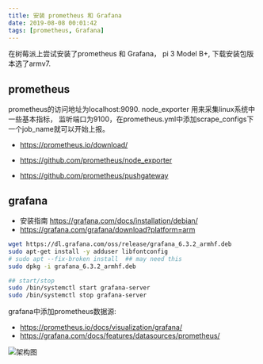 ```yaml
---
title: 安装 prometheus 和 Grafana
date: 2019-08-08 00:01:42
tags: [prometheus, Grafana]
---
```


在树莓派上尝试安装了prometheus 和 Grafana， pi 3 Model B+, 下载安装包版本选了armv7.

## prometheus

prometheus的访问地址为localhost:9090. node_exporter 用来采集linux系统中一些基本指标， 监听端口为9100，在prometheus.yml中添加scrape_configs下一个job_name就可以开始上报。

* https://prometheus.io/download/

* https://github.com/prometheus/node_exporter
* https://github.com/prometheus/pushgateway

## grafana

* 安装指南 https://grafana.com/docs/installation/debian/
* https://grafana.com/grafana/download?platform=arm

```bash
wget https://dl.grafana.com/oss/release/grafana_6.3.2_armhf.deb
sudo apt-get install -y adduser libfontconfig
# sudo apt --fix-broken install  ## may need this
sudo dpkg -i grafana_6.3.2_armhf.deb 

## start/stop
sudo /bin/systemctl start grafana-server
sudo /bin/systemctl stop grafana-server
```

grafana中添加prometheus数据源:
* https://prometheus.io/docs/visualization/grafana/
* https://grafana.com/docs/features/datasources/prometheus/

![架构图](/images/post/2019-08-12/grafana-view.png)

